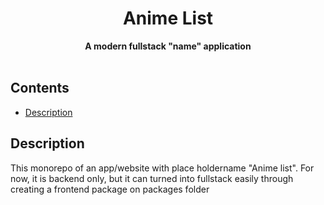 <div align="center"> <h1>Anime List</h1> </div>
<div align="center"><b>A modern fullstack "name" application</b></div>
</br>

## Contents

- [Description](#Description)

## Description

This monorepo of an app/website with place holdername "Anime list". For now, it is backend only, but it can turned into fullstack easily through creating a frontend package on packages folder
